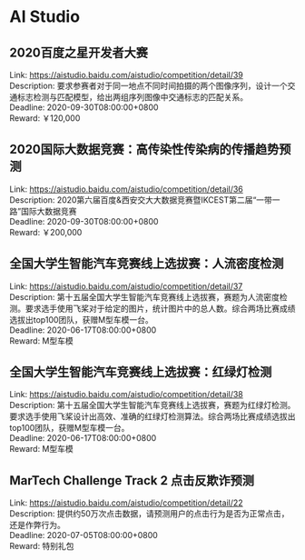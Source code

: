 # AI Studio



## 2020百度之星开发者大赛

Link: https://aistudio.baidu.com/aistudio/competition/detail/39  
Description: 要求参赛者对于同一地点不同时间拍摄的两个图像序列，设计一个交通标志检测与匹配模型，给出两组序列图像中交通标志的匹配关系。  
Deadline: 2020-09-30T08:00:00+0800  
Reward: ￥120,000  


## 2020国际大数据竞赛：高传染性传染病的传播趋势预测

Link: https://aistudio.baidu.com/aistudio/competition/detail/36  
Description: 2020第六届百度&西安交大大数据竞赛暨IKCEST第二届“一带一路”国际大数据竞赛  
Deadline: 2020-09-30T08:00:00+0800  
Reward: ￥200,000  


## 全国大学生智能汽车竞赛线上选拔赛：人流密度检测

Link: https://aistudio.baidu.com/aistudio/competition/detail/37  
Description: 第十五届全国大学生智能汽车竞赛线上选拔赛，赛题为人流密度检测。要求选手使用飞桨对于给定的图片，统计图片中的总人数。综合两场比赛成绩选拔出top100团队，获赠M型车模一台。  
Deadline: 2020-06-17T08:00:00+0800  
Reward: M型车模  


## 全国大学生智能汽车竞赛线上选拔赛：红绿灯检测

Link: https://aistudio.baidu.com/aistudio/competition/detail/38  
Description: 第十五届全国大学生智能汽车竞赛线上选拔赛，赛题为红绿灯检测。要求选手使用飞桨设计出高效、准确的红绿灯检测算法。综合两场比赛成绩选拔出top100团队，获赠M型车模一台。  
Deadline: 2020-06-17T08:00:00+0800  
Reward: M型车模  


## MarTech Challenge Track 2 点击反欺诈预测

Link: https://aistudio.baidu.com/aistudio/competition/detail/22  
Description: 提供约50万次点击数据，请预测用户的点击行为是否为正常点击，还是作弊行为。  
Deadline: 2020-07-05T08:00:00+0800  
Reward: 特别礼包  

